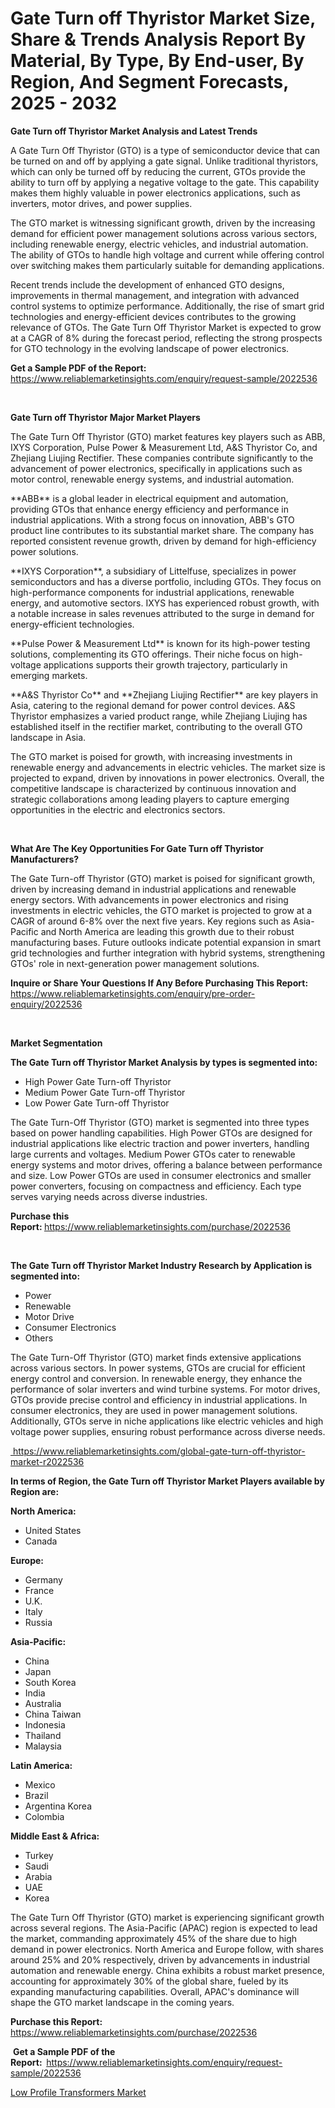 <p><h1>Gate Turn off Thyristor Market Size, Share & Trends Analysis Report By Material, By Type, By End-user, By Region, And Segment Forecasts, 2025 - 2032</h1></p><p><strong>Gate Turn off Thyristor Market Analysis and Latest Trends</strong></p>
<p><p>A Gate Turn Off Thyristor (GTO) is a type of semiconductor device that can be turned on and off by applying a gate signal. Unlike traditional thyristors, which can only be turned off by reducing the current, GTOs provide the ability to turn off by applying a negative voltage to the gate. This capability makes them highly valuable in power electronics applications, such as inverters, motor drives, and power supplies.</p><p>The GTO market is witnessing significant growth, driven by the increasing demand for efficient power management solutions across various sectors, including renewable energy, electric vehicles, and industrial automation. The ability of GTOs to handle high voltage and current while offering control over switching makes them particularly suitable for demanding applications.</p><p>Recent trends include the development of enhanced GTO designs, improvements in thermal management, and integration with advanced control systems to optimize performance. Additionally, the rise of smart grid technologies and energy-efficient devices contributes to the growing relevance of GTOs. The Gate Turn Off Thyristor Market is expected to grow at a CAGR of 8% during the forecast period, reflecting the strong prospects for GTO technology in the evolving landscape of power electronics.</p></p>
<p><strong>Get a Sample PDF of the Report:&nbsp;</strong> <a href="https://www.reliablemarketinsights.com/enquiry/request-sample/2022536?utm_campaign=1994&utm_medium=2&utm_source=Github&utm_content=ia&utm_term=11022025&utm_id=gate-turn-off-thyristor">https://www.reliablemarketinsights.com/enquiry/request-sample/2022536</a></p>
<p>&nbsp;</p>
<p><strong>Gate Turn off Thyristor Major Market Players</strong></p>
<p><p>The Gate Turn Off Thyristor (GTO) market features key players such as ABB, IXYS Corporation, Pulse Power & Measurement Ltd, A&S Thyristor Co, and Zhejiang Liujing Rectifier. These companies contribute significantly to the advancement of power electronics, specifically in applications such as motor control, renewable energy systems, and industrial automation.</p><p>**ABB** is a global leader in electrical equipment and automation, providing GTOs that enhance energy efficiency and performance in industrial applications. With a strong focus on innovation, ABB's GTO product line contributes to its substantial market share. The company has reported consistent revenue growth, driven by demand for high-efficiency power solutions.</p><p>**IXYS Corporation**, a subsidiary of Littelfuse, specializes in power semiconductors and has a diverse portfolio, including GTOs. They focus on high-performance components for industrial applications, renewable energy, and automotive sectors. IXYS has experienced robust growth, with a notable increase in sales revenues attributed to the surge in demand for energy-efficient technologies.</p><p>**Pulse Power & Measurement Ltd** is known for its high-power testing solutions, complementing its GTO offerings. Their niche focus on high-voltage applications supports their growth trajectory, particularly in emerging markets.</p><p>**A&S Thyristor Co** and **Zhejiang Liujing Rectifier** are key players in Asia, catering to the regional demand for power control devices. A&S Thyristor emphasizes a varied product range, while Zhejiang Liujing has established itself in the rectifier market, contributing to the overall GTO landscape in Asia.</p><p>The GTO market is poised for growth, with increasing investments in renewable energy and advancements in electric vehicles. The market size is projected to expand, driven by innovations in power electronics. Overall, the competitive landscape is characterized by continuous innovation and strategic collaborations among leading players to capture emerging opportunities in the electric and electronics sectors.</p></p>
<p>&nbsp;</p>
<p><strong>What Are The Key Opportunities For Gate Turn off Thyristor Manufacturers?</strong></p>
<p><p>The Gate Turn-off Thyristor (GTO) market is poised for significant growth, driven by increasing demand in industrial applications and renewable energy sectors. With advancements in power electronics and rising investments in electric vehicles, the GTO market is projected to grow at a CAGR of around 6-8% over the next five years. Key regions such as Asia-Pacific and North America are leading this growth due to their robust manufacturing bases. Future outlooks indicate potential expansion in smart grid technologies and further integration with hybrid systems, strengthening GTOs' role in next-generation power management solutions.</p></p>
<p><strong>Inquire or Share Your Questions If Any Before Purchasing This Report:</strong> <a href="https://www.reliablemarketinsights.com/enquiry/pre-order-enquiry/2022536?utm_campaign=1994&utm_medium=2&utm_source=Github&utm_content=ia&utm_term=11022025&utm_id=gate-turn-off-thyristor">https://www.reliablemarketinsights.com/enquiry/pre-order-enquiry/2022536</a></p>
<p>&nbsp;</p>
<p><strong>Market Segmentation</strong></p>
<p><strong>The Gate Turn off Thyristor Market Analysis by types is segmented into:</strong></p>
<p><ul><li>High Power Gate Turn-off Thyristor</li><li>Medium Power Gate Turn-off Thyristor</li><li>Low Power Gate Turn-off Thyristor</li></ul></p>
<p><p>The Gate Turn-Off Thyristor (GTO) market is segmented into three types based on power handling capabilities. High Power GTOs are designed for industrial applications like electric traction and power inverters, handling large currents and voltages. Medium Power GTOs cater to renewable energy systems and motor drives, offering a balance between performance and size. Low Power GTOs are used in consumer electronics and smaller power converters, focusing on compactness and efficiency. Each type serves varying needs across diverse industries.</p></p>
<p><strong>Purchase this Report:&nbsp;</strong><a href="https://www.reliablemarketinsights.com/purchase/2022536?utm_campaign=1994&utm_medium=2&utm_source=Github&utm_content=ia&utm_term=11022025&utm_id=gate-turn-off-thyristor">https://www.reliablemarketinsights.com/purchase/2022536</a></p>
<p>&nbsp;</p>
<p><strong>The Gate Turn off Thyristor Market Industry Research by Application is segmented into:</strong></p>
<p><ul><li>Power</li><li>Renewable</li><li>Motor Drive</li><li>Consumer Electronics</li><li>Others</li></ul></p>
<p><p>The Gate Turn-Off Thyristor (GTO) market finds extensive applications across various sectors. In power systems, GTOs are crucial for efficient energy control and conversion. In renewable energy, they enhance the performance of solar inverters and wind turbine systems. For motor drives, GTOs provide precise control and efficiency in industrial applications. In consumer electronics, they are used in power management solutions. Additionally, GTOs serve in niche applications like electric vehicles and high voltage power supplies, ensuring robust performance across diverse needs.</p></p>
<p><a href="https://www.reliablemarketinsights.com/global-gate-turn-off-thyristor-market-r2022536?utm_campaign=1994&utm_medium=2&utm_source=Github&utm_content=ia&utm_term=11022025&utm_id=gate-turn-off-thyristor">&nbsp;https://www.reliablemarketinsights.com/global-gate-turn-off-thyristor-market-r2022536</a></p>
<p><strong>In terms of Region, the Gate Turn off Thyristor Market Players available by Region are:</strong></p>
<p>
    <p> <strong> North America: </strong>
        <ul>
            <li>United States</li>
            <li>Canada</li>
        </ul>
        </p> 
    <p> <strong> Europe: </strong>
        <ul>
            <li>Germany</li>
            <li>France</li>
            <li>U.K.</li>
            <li>Italy</li>
            <li>Russia</li>
        </ul>
        </p> 
    <p> <strong> Asia-Pacific: </strong>
        <ul>
            <li>China</li>
            <li>Japan</li>
            <li>South Korea</li>
            <li>India</li>
            <li>Australia</li>
            <li>China Taiwan</li>
            <li>Indonesia</li>
            <li>Thailand</li>
            <li>Malaysia</li>
        </ul>
        </p> 
    <p> <strong> Latin America: </strong>
        <ul>
            <li>Mexico</li>
            <li>Brazil</li>
            <li>Argentina Korea</li>
            <li>Colombia</li>
        </ul>
        </p> 
    <p> <strong> Middle East & Africa: </strong>
        <ul>
            <li>Turkey</li>
            <li>Saudi</li>
            <li>Arabia</li>
            <li>UAE</li>
            <li>Korea</li>
        </ul>
    </p>
    </p>
<p><p>The Gate Turn Off Thyristor (GTO) market is experiencing significant growth across several regions. The Asia-Pacific (APAC) region is expected to lead the market, commanding approximately 45% of the share due to high demand in power electronics. North America and Europe follow, with shares around 25% and 20% respectively, driven by advancements in industrial automation and renewable energy. China exhibits a robust market presence, accounting for approximately 30% of the global share, fueled by its expanding manufacturing capabilities. Overall, APAC's dominance will shape the GTO market landscape in the coming years.</p></p>
<p><strong>Purchase this Report: </strong><a href="https://www.reliablemarketinsights.com/purchase/2022536?utm_campaign=1994&utm_medium=2&utm_source=Github&utm_content=ia&utm_term=11022025&utm_id=gate-turn-off-thyristor">https://www.reliablemarketinsights.com/purchase/2022536</a></p>
<p>&nbsp;<strong>Get a Sample PDF of the Report:&nbsp;&nbsp;</strong><a href="https://www.reliablemarketinsights.com/enquiry/request-sample/2022536?utm_campaign=1994&utm_medium=2&utm_source=Github&utm_content=ia&utm_term=11022025&utm_id=gate-turn-off-thyristor">https://www.reliablemarketinsights.com/enquiry/request-sample/2022536</a></p>
<p><strong></strong></p>
<p><p><a href="https://github.com/MonroeBullock54/Market-Research-Report-List-1/blob/main/low-profile-transformers-market.md?utm_campaign=1994&utm_medium=2&utm_source=Github&utm_content=ia&utm_term=11022025&utm_id=gate-turn-off-thyristor">Low Profile Transformers Market</a></p></p>